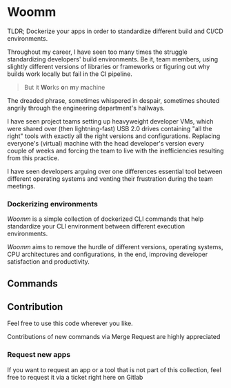 Woomm
====================

TLDR; Dockerize your apps in order to standardize different build and CI/CD environments.

Throughout my career, I have seen too many times the struggle standardizing developers' build environments. Be it, team members, using slightly different versions of libraries or frameworks or figuring out why builds work locally but fail in the CI pipeline.

> But it **Wo**rks **o**n **m**y **m**achine

The dreaded phrase, sometimes whispered in despair, sometimes shouted angrily through the engineering department's hallways. 

I have seen project teams setting up heavyweight developer VMs, which were shared over (then lightning-fast) USB 2.0 drives containing "all the right" tools with exactly all the right versions and configurations. Replacing everyone's (virtual) machine with the head developer's version every couple of weeks and forcing the team to live with the inefficiencies resulting from this practice.

I have seen developers arguing over one differences essential tool between different operating systems and venting their frustration during the team meetings.

### Dockerizing environments
_Woomm_ is a simple collection of dockerized CLI commands that help standardize your CLI environment between different execution environments.

_Woomm_ aims to remove the hurdle of different versions, operating systems, CPU architectures and configurations, in the end, improving developer satisfaction and productivity.


Commands
--------------------



Contribution
--------------------
Feel free to use this code wherever you like.

Contributions of new commands via Merge Request are highly appreciated


### Request new apps

If you want to request an app or a tool that is not part of this collection, feel free to request it via a ticket right here on Gitlab

